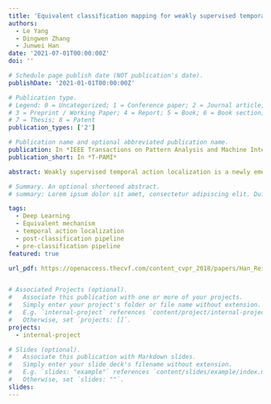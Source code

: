 ```yaml
---
title: 'Equivalent classification mapping for weakly supervised temporal action localization'
authors:
  - Le Yang
  - Dingwen Zhang
  - Junwei Han
date: '2021-07-01T00:00:00Z'
doi: ''

# Schedule page publish date (NOT publication's date).
publishDate: '2021-01-01T00:00:00Z'

# Publication type.
# Legend: 0 = Uncategorized; 1 = Conference paper; 2 = Journal article;
# 3 = Preprint / Working Paper; 4 = Report; 5 = Book; 6 = Book section;
# 7 = Thesis; 8 = Patent
publication_types: ['2']

# Publication name and optional abbreviated publication name.
publication: In *IEEE Transactions on Pattern Analysis and Machine Intelligence*
publication_short: In *T-PAMI*

abstract: Weakly supervised temporal action localization is a newly emerging yet widely studied topic in recent years. The existing methods can be categorized into the pre-classification pipeline and the post-classification pipeline. The pre-classification pipeline first performs classification on each video snippet and then aggregates the snippet-level classification scores to obtain the video-level classification score. In contrast, the post-classification pipeline aggregates the snippet-level features first and then predicts the video-level classificationscore based on the aggregated feature. Although the classifiers in these two pipelines are used in different ways, the role they play is exactly the same. To this end, an ideal classifier can make both pipelines work. This inspires us to simultaneously learn these two pipelines in a unified framework to obtain an effective classifier. Specifically, we implement two parallel network streams to model the two localization-by-classification pipelines simultaneously and make the two network streams share the same classifier. This achieves the novel Equivalent Classification Mapping (ECM) mechanism. Moreover, we discover that an ideal classifier may possess two characteristics 1) The frame-level classification scores obtained from the pre-classification stream and the feature aggregation weights in the post-classification stream should be consistent; 2) The classification results of these two streams should be identical. Based on these two characteristics, we further introduce a weight-transition module and an equivalent training strategy into the proposed learning framework, which assists to thoroughly mine the equivalence mechanism. Comprehensive experiments are conducted on three benchmarks and ECM achieves accurate action localization results.

# Summary. An optional shortened abstract.
# summary: Lorem ipsum dolor sit amet, consectetur adipiscing elit. Duis posuere tellus ac convallis placerat. Proin tincidunt magna sed ex sollicitudin condimentum.

tags:
  - Deep Learning
  - Equivalent mechanism
  - temporal action localization
  - post-classification pipeline
  - pre-classification pipeline
featured: true

url_pdf: https://openaccess.thecvf.com/content_cvpr_2018/papers/Han_Reinforcement_Cutting-Agent_Learning_CVPR_2018_paper.pdf


# Associated Projects (optional).
#   Associate this publication with one or more of your projects.
#   Simply enter your project's folder or file name without extension.
#   E.g. `internal-project` references `content/project/internal-project/index.md`.
#   Otherwise, set `projects: []`.
projects:
  - internal-project

# Slides (optional).
#   Associate this publication with Markdown slides.
#   Simply enter your slide deck's filename without extension.
#   E.g. `slides: "example"` references `content/slides/example/index.md`.
#   Otherwise, set `slides: ""`.
slides:
---
```

